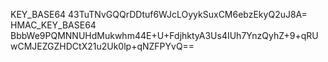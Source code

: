 KEY_BASE64                  43TuTNvGQQrDDtuf6WJcLOyykSuxCM6ebzEkyQ2uJ8A=
HMAC_KEY_BASE64             BbbWe9PQMNNUHdMukwhm44E+U+FdjhktyA3Us4IUh7YnzQyhZ+9+qRUwCMJEZGZHDCtX21u2Uk0lp+qNZFPYvQ==